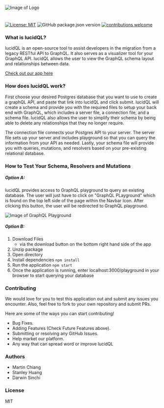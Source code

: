 ![Image of Logo](https://github.com/oslabs-beta/LucidQL/blob/master/public/logo-for-github.jpg?raw=true)

#

[![License: MIT](https://img.shields.io/badge/License-MIT-yellow.svg)](https://github.com/oslabs-beta/LucidQL/blob/master/LICENSE) ![GitHub package.json version](https://img.shields.io/github/package-json/v/oslabs-beta/LucidQL?color=blue) [![contributions welcome](https://img.shields.io/badge/contributions-welcome-brightgreen.svg?style=flat)](https://github.com/oslabs-beta/LucidQL/issues)

### What is lucidQL?

lucidQL is an open-source tool to assist developers in the migration from a legacy RESTful API to GraphQL. It also serves as a visualizer tool for your GraphQL API. lucidQL allows the user to view the GraphQL schema layout and relationships between data.

<a class="nav-link" href="http://www.lucidql.com/">Check out our app here</a>

### How does lucidQL work?

First choose your desired Postgres database that you want to use to create a graphQL API, and paste that link into lucidQL and click submit. lucidQL will create a schema and provide you with the required files to setup your back end with GraphQL, which includes a server file, a connection file, and a schema file. lucidQL also allows the user to simplify their schema by being able to delete any relationships that they no longer require.

The connection file connects your Postgres API to your server. The server file sets up your server and includes playground so that you can query the information from your API as needed. Lastly, your schema file will provide you with queries, mutations, and resolvers based on your pre-existing relational database.

### How to Test Your Schema, Resolvers and Mutations

##### Option A:

lucidQL provides access to GraphQL playground to query an existing database. The user will just have to click on "GraphQL PLayground" which is found on the top left side of the page within the Navbar Icon. After clicking this button, the user will be redirected to GraphQL playground.

![Image of GraphQL Playground](https://media.giphy.com/media/HhVpUqlOj2T4Bwme8K/giphy.gif)

##### Option B:

1. Download Files
   - via the download button on the bottom right hand side of the app
2. Unzip package
3. Open directory
4. Install dependencies `npm install`
5. Run the application `npm start`
6. Once the application is running, enter localhost:3000/playground in your browser to start querying your database

### Contributing

We would love for you to test this application out and submit any issues you encounter. Also, feel free to fork to your own repository and submit PRs.

Here are some of the ways you can start contributing!

- Bug Fixes.
- Adding Features (Check Future Features above).
- Submitting or resolving any GitHub Issues.
- Help market our platform.
- Any way that can spread word or improve lucidQL

### Authors

- Martin Chiang
- Stanley Huang
- Darwin Sinchi

### License

MIT
